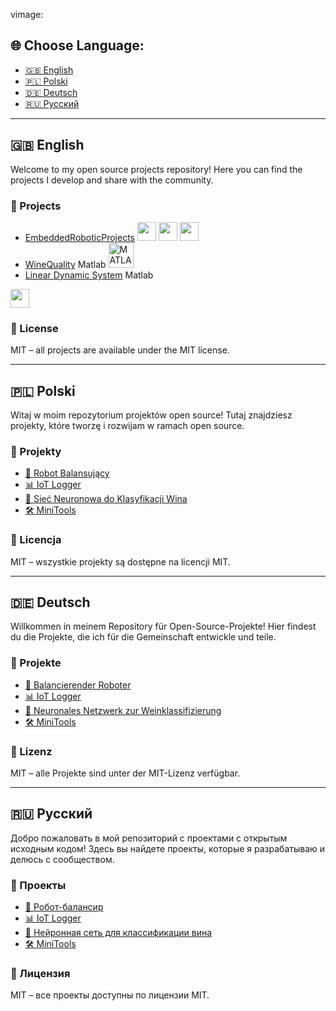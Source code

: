 vimage:
## 🌐 Choose Language:
- [🇬🇧 English](#english)
- [🇵🇱 Polski](#polski)
- [🇩🇪 Deutsch](#deutsch)
- [🇷🇺 Русский](#russkiy)

---

## <a name="english"></a> 🇬🇧 English

Welcome to my open source projects repository! Here you can find the projects I develop and share with the community.

### 🚀 Projects
- [EmbeddedRoboticProjects](https://github.com/0ZGAnetwork/EmbeddedRoboticProjects) <img src="https://cdn.jsdelivr.net/gh/devicons/devicon/icons/c/c-original.svg" width="30" height="30"/> <img src="https://cdn.jsdelivr.net/gh/devicons/devicon/icons/cplusplus/cplusplus-original.svg" width="30" height="30"/> <img src="https://cdn.jsdelivr.net/gh/devicons/devicon/icons/raspberrypi/raspberrypi-original.svg" width="30" height="30"/>
- [WineQuality](https://github.com/0ZGAnetwork/WineQualityProject)  Matlab <img src="https://upload.wikimedia.org/wikipedia/commons/2/21/Matlab_Logo.png" width="40" height="40" alt="MATLAB Logo"/>
- [Linear Dynamic System](https://github.com/0ZGAnetwork/LinearDynamicalSProject)  Matlab
 <img src="https://cdn.jsdelivr.net/gh/devicons/devicon/icons/python/python-original.svg" width="30" height="30"/>


### 🧾 License

MIT – all projects are available under the MIT license.

---

## <a name="polski"></a> 🇵🇱 Polski

Witaj w moim repozytorium projektów open source! Tutaj znajdziesz projekty, które tworzę i rozwijam w ramach open source.

### 🚀 Projekty

- [🤖 Robot Balansujący](robot-balansujacy)
- [📊 IoT Logger](iot-logger)
- [🧠 Sieć Neuronowa do Klasyfikacji Wina](wine-mlp)
- [🛠️ MiniTools](minitools)

### 🧾 Licencja

MIT – wszystkie projekty są dostępne na licencji MIT.

---

## <a name="deutsch"></a> 🇩🇪 Deutsch

Willkommen in meinem Repository für Open-Source-Projekte! Hier findest du die Projekte, die ich für die Gemeinschaft entwickle und teile.

### 🚀 Projekte

- [🤖 Balancierender Roboter](robot-balancing)
- [📊 IoT Logger](iot-logger)
- [🧠 Neuronales Netzwerk zur Weinklassifizierung](wine-mlp)
- [🛠️ MiniTools](minitools)

### 🧾 Lizenz

MIT – alle Projekte sind unter der MIT-Lizenz verfügbar.

---

## <a name="russkiy"></a> 🇷🇺 Русский

Добро пожаловать в мой репозиторий с проектами с открытым исходным кодом! Здесь вы найдете проекты, которые я разрабатываю и делюсь с сообществом.

### 🚀 Проекты

- [🤖 Робот-балансир](robot-balancing)
- [📊 IoT Logger](iot-logger)
- [🧠 Нейронная сеть для классификации вина](wine-mlp)
- [🛠️ MiniTools](minitools)

### 🧾 Лицензия

MIT – все проекты доступны по лицензии MIT.
